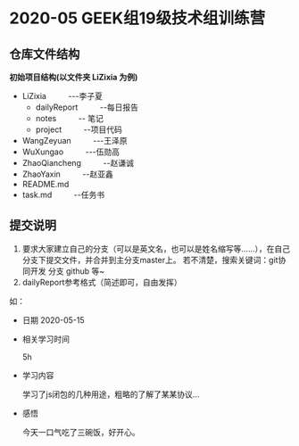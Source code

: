 # 2020-05 GEEK组19级技术组训练营

## 仓库文件结构


**初始项目结构(以文件夹 LiZixia 为例)**
- LiZixia &nbsp;&nbsp;&nbsp;&nbsp;&nbsp;&nbsp;&nbsp;&nbsp;&nbsp;---李子夏
  - dailyReport &nbsp;&nbsp;&nbsp;&nbsp;&nbsp;&nbsp;&nbsp;&nbsp;&nbsp;--每日报告
  - notes &nbsp;&nbsp;&nbsp;&nbsp;&nbsp;&nbsp;&nbsp;&nbsp;&nbsp;-- 笔记
  - project &nbsp;&nbsp;&nbsp;&nbsp;&nbsp;&nbsp;&nbsp;&nbsp;&nbsp;--项目代码
- WangZeyuan &nbsp;&nbsp;&nbsp;&nbsp;&nbsp;&nbsp;&nbsp;&nbsp;&nbsp;---王泽原
- WuXungao &nbsp;&nbsp;&nbsp;&nbsp;&nbsp;&nbsp;&nbsp;&nbsp;&nbsp;---伍勋高
- ZhaoQiancheng  &nbsp;&nbsp;&nbsp;&nbsp;&nbsp;&nbsp;&nbsp;&nbsp;&nbsp;--赵谦诚
- ZhaoYaxin &nbsp;&nbsp;&nbsp;&nbsp;&nbsp;&nbsp;&nbsp;&nbsp;&nbsp;--赵亚鑫
- README.md
- task.md  &nbsp;&nbsp;&nbsp;&nbsp;&nbsp;&nbsp;&nbsp;&nbsp;&nbsp;--任务书


## 提交说明

1. 要求大家建立自己的分支（可以是英文名，也可以是姓名缩写等......），在自己分支下提交文件，并合并到主分支master上。
若不清楚，搜索关键词：git协同开发 分支 github 等~
2. dailyReport参考格式（简述即可，自由发挥）
  
  如：
  
- 日期
    2020-05-15
- 相关学习时间

    5h
- 学习内容

   学习了js闭包的几种用途，粗略的了解了某某协议...
- 感悟

   今天一口气吃了三碗饭，好开心。


